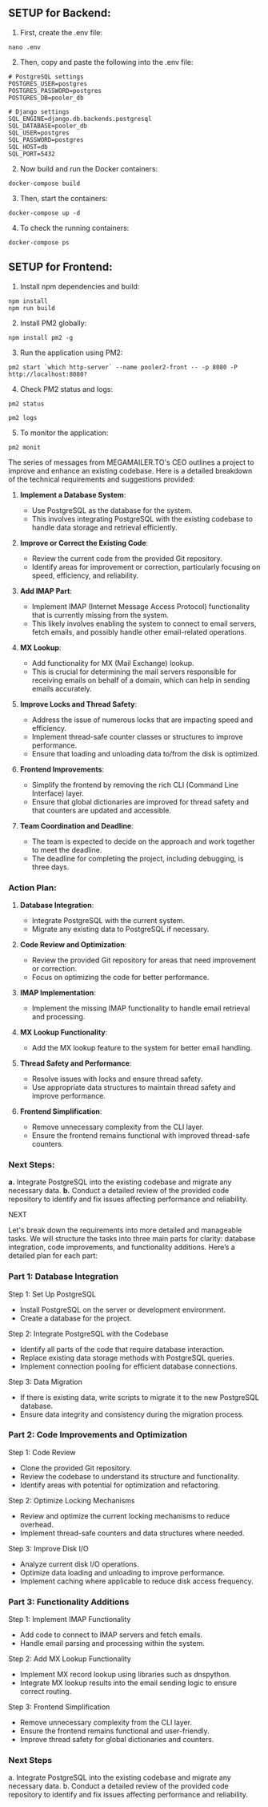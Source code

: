 ## SETUP for Backend:

1. First, create the .env file:
```
nano .env
```

2. Then, copy and paste the following into the .env file:
```
# PostgreSQL settings
POSTGRES_USER=postgres
POSTGRES_PASSWORD=postgres
POSTGRES_DB=pooler_db

# Django settings
SQL_ENGINE=django.db.backends.postgresql
SQL_DATABASE=pooler_db
SQL_USER=postgres
SQL_PASSWORD=postgres
SQL_HOST=db
SQL_PORT=5432
```

2. Now build and run the Docker containers:
```
docker-compose build
```

3. Then, start the containers:
```
docker-compose up -d
```

4. To check the running containers:
```
docker-compose ps
```

## SETUP for Frontend:

1. Install npm dependencies and build:
```
npm install
npm run build
```

2. Install PM2 globally:
```
npm install pm2 -g
```

3. Run the application using PM2:
```
pm2 start `which http-server` --name pooler2-front -- -p 8080 -P http://localhost:8080?
```

4. Check PM2 status and logs:
```
pm2 status
```
```
pm2 logs
```

5. To monitor the application:
```
pm2 monit
```


The series of messages from MEGAMAILER.TO's CEO outlines a project to improve and enhance an existing codebase. Here is a detailed breakdown of the technical requirements and suggestions provided:

1. **Implement a Database System**:
   - Use PostgreSQL as the database for the system.
   - This involves integrating PostgreSQL with the existing codebase to handle data storage and retrieval efficiently.

2. **Improve or Correct the Existing Code**:
   - Review the current code from the provided Git repository.
   - Identify areas for improvement or correction, particularly focusing on speed, efficiency, and reliability.

3. **Add IMAP Part**:
   - Implement IMAP (Internet Message Access Protocol) functionality that is currently missing from the system.
   - This likely involves enabling the system to connect to email servers, fetch emails, and possibly handle other email-related operations.

4. **MX Lookup**:
   - Add functionality for MX (Mail Exchange) lookup.
   - This is crucial for determining the mail servers responsible for receiving emails on behalf of a domain, which can help in sending emails accurately.

5. **Improve Locks and Thread Safety**:
   - Address the issue of numerous locks that are impacting speed and efficiency.
   - Implement thread-safe counter classes or structures to improve performance.
   - Ensure that loading and unloading data to/from the disk is optimized.

6. **Frontend Improvements**:
   - Simplify the frontend by removing the rich CLI (Command Line Interface) layer.
   - Ensure that global dictionaries are improved for thread safety and that counters are updated and accessible.

7. **Team Coordination and Deadline**:
   - The team is expected to decide on the approach and work together to meet the deadline.
   - The deadline for completing the project, including debugging, is three days.

### Action Plan:
1. **Database Integration**:
   - Integrate PostgreSQL with the current system.
   - Migrate any existing data to PostgreSQL if necessary.

2. **Code Review and Optimization**:
   - Review the provided Git repository for areas that need improvement or correction.
   - Focus on optimizing the code for better performance.

3. **IMAP Implementation**:
   - Implement the missing IMAP functionality to handle email retrieval and processing.

4. **MX Lookup Functionality**:
   - Add the MX lookup feature to the system for better email handling.

5. **Thread Safety and Performance**:
   - Resolve issues with locks and ensure thread safety.
   - Use appropriate data structures to maintain thread safety and improve performance.

6. **Frontend Simplification**:
   - Remove unnecessary complexity from the CLI layer.
   - Ensure the frontend remains functional with improved thread-safe counters.

### Next Steps:
**a.** Integrate PostgreSQL into the existing codebase and migrate any necessary data.
**b.** Conduct a detailed review of the provided code repository to identify and fix issues affecting performance and reliability.


NEXT

Let's break down the requirements into more detailed and manageable tasks. We will structure the tasks into three main parts for clarity: database integration, code improvements, and functionality additions. Here’s a detailed plan for each part:

### Part 1: Database Integration

Step 1: Set Up PostgreSQL
- Install PostgreSQL on the server or development environment.
- Create a database for the project.

Step 2: Integrate PostgreSQL with the Codebase
- Identify all parts of the code that require database interaction.
- Replace existing data storage methods with PostgreSQL queries.
- Implement connection pooling for efficient database connections.

Step 3: Data Migration
- If there is existing data, write scripts to migrate it to the new PostgreSQL database.
- Ensure data integrity and consistency during the migration process.

### Part 2: Code Improvements and Optimization

Step 1: Code Review
- Clone the provided Git repository.
- Review the codebase to understand its structure and functionality.
- Identify areas with potential for optimization and refactoring.

Step 2: Optimize Locking Mechanisms
- Review and optimize the current locking mechanisms to reduce overhead.
- Implement thread-safe counters and data structures where needed.

Step 3: Improve Disk I/O
- Analyze current disk I/O operations.
- Optimize data loading and unloading to improve performance.
- Implement caching where applicable to reduce disk access frequency.

### Part 3: Functionality Additions

Step 1: Implement IMAP Functionality
- Add code to connect to IMAP servers and fetch emails.
- Handle email parsing and processing within the system.

Step 2: Add MX Lookup Functionality
- Implement MX record lookup using libraries such as dnspython.
- Integrate MX lookup results into the email sending logic to ensure correct routing.

Step 3: Frontend Simplification
- Remove unnecessary complexity from the CLI layer.
- Ensure the frontend remains functional and user-friendly.
- Improve thread safety for global dictionaries and counters.

### Next Steps

a. Integrate PostgreSQL into the existing codebase and migrate any necessary data.
b. Conduct a detailed review of the provided code repository to identify and fix issues affecting performance and reliability.

